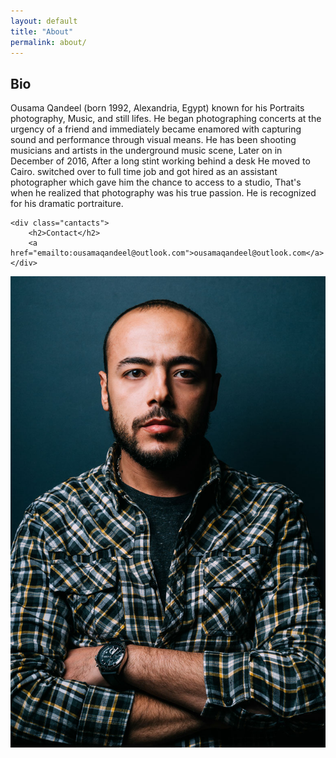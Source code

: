 ```yaml
---
layout: default
title: "About"
permalink: about/
---
```


<main>
<section class="about">

<div class="bio-wrap">
	<div class="bio">
		<h2>Bio</h2>
		<p class="end">Ousama Qandeel (born 1992, Alexandria, Egypt) known for his Portraits photography, Music, and still lifes. He began photographing concerts at the urgency of a friend and immediately became enamored with capturing sound and performance through visual means. He has been shooting musicians and artists in the underground music scene, Later on in December of 2016, After a long stint working behind a desk He moved to Cairo. switched over to full time job and got hired as an assistant photographer which gave him the chance to access to a studio, That's when he realized that photography was his true passion. He is recognized for his dramatic portraiture.</p>
	</div>

	<div class="cantacts">
		<h2>Contact</h2>
		<a href="emailto:ousamaqandeel@outlook.com">ousamaqandeel@outlook.com</a>
	</div>
</div>

<div class="portrait">
	<img src="../other/Portrait.jpg" alt="">
</div>

</section>
</main>
